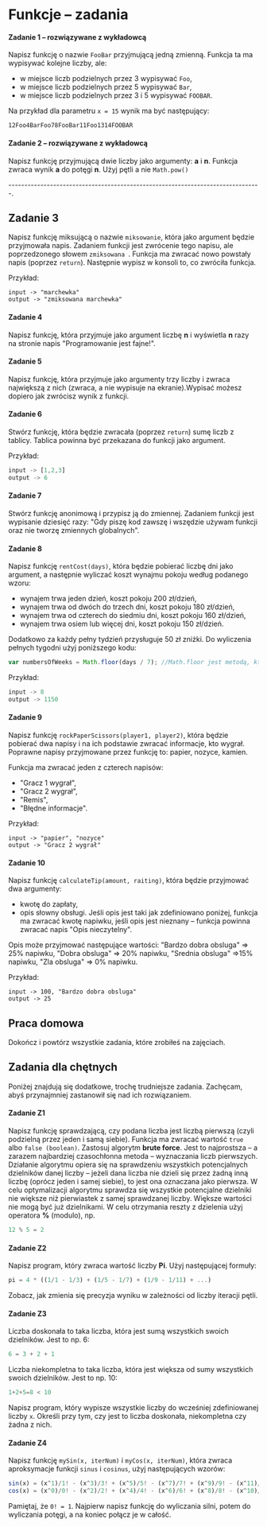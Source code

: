 #  Funkcje &ndash; zadania

#### Zadanie 1 &ndash; rozwiązywane z wykładowcą
Napisz funkcję o nazwie ```FooBar``` przyjmującą jedną zmienną. Funkcja ta ma wypisywać kolejne liczby, ale:
* w miejsce liczb podzielnych przez 3 wypisywać ```Foo```,
* w miejsce liczb podzielnych przez 5 wypisywać ```Bar```,
* w miejsce liczb podzielnych przez 3 i 5 wypisywać ```FOOBAR```.

Na przykład dla parametru ```x = 15``` wynik ma być następujący:
```  
12Foo4BarFoo78FooBar11Foo1314FOOBAR
 ```

#### Zadanie 2 &ndash; rozwiązywane z wykładowcą
Napisz funkcję przyjmującą dwie liczby jako argumenty: **a** i **n**. Funkcja zwraca   wynik **a** do potęgi **n**.
Użyj pętli a nie ```Math.pow()```

-------------------------------------------------------------------------------.

## Zadanie 3
Napisz funkcję miksującą o nazwie ```miksowanie```, która jako argument będzie przyjmowała napis.
Zadaniem funkcji jest zwrócenie tego napisu, ale poprzedzonego słowem ```zmiksowana ```. Funkcja ma zwracać nowo powstały napis (poprzez ```return```).
Następnie wypisz w konsoli to, co zwróciła funkcja.

Przykład:
```
input -> "marchewka"
output -> "zmiksowana marchewka"
```


#### Zadanie 4
Napisz funkcję, która przyjmuje jako argument liczbę **n** i wyświetla **n** razy na stronie napis "Programowanie jest fajne!".

#### Zadanie 5
Napisz funkcję, która przyjmuje jako argumenty trzy liczby i zwraca największą z nich (zwraca, a nie wypisuje na ekranie).Wypisać
możesz dopiero jak zwrócisz wynik z funkcji.

#### Zadanie 6
Stwórz funkcję, która będzie zwracała (poprzez ```return```) sumę liczb z tablicy. Tablica powinna być przekazana do funkcji jako argument.

Przykład:
```JavaScript
input -> [1,2,3]
output -> 6
```

#### Zadanie 7

Stwórz funkcję anonimową i przypisz ją do zmiennej. Zadaniem funkcji jest wypisanie dziesięć razy: "Gdy piszę kod zawszę i wszędzie używam funkcji oraz nie tworzę zmiennych globalnych".

#### Zadanie 8
Napisz funkcję ```rentCost(days)```, która będzie pobierać liczbę dni jako argument, a następnie wyliczać koszt wynajmu pokoju według podanego wzoru:
* wynajem trwa jeden dzień, koszt pokoju 200 zł/dzień,
* wynajem trwa od dwóch do trzech dni, koszt pokoju 180 zł/dzień,
* wynajem trwa od czterech do siedmiu dni, koszt pokoju 160 zł/dzień,
* wynajem trwa osiem lub więcej dni, koszt pokoju 150 zł/dzień.

Dodatkowo za każdy pełny tydzień przysługuje 50 zł zniżki. Do wyliczenia pełnych tygodni użyj poniższego kodu:

```JavaScript
var numbersOfWeeks = Math.floor(days / 7); //Math.floor jest metodą, która zaokrągla liczbę w dół.
```

Przykład:
```JavaScript
input -> 8
output -> 1150
```

#### Zadanie 9
Napisz funkcję ```rockPaperScissors(player1, player2)```, która będzie pobierać dwa napisy i na ich podstawie zwracać informacje, kto wygrał. Poprawne napisy przyjmowane przez funkcję to: papier, nozyce, kamien.

Funkcja ma zwracać jeden z czterech napisów:
* "Gracz 1 wygrał",
* "Gracz 2 wygrał",
* "Remis",
* "Błędne informacje".

Przykład:
```JavaScrit
input -> "papier", "nozyce"
output -> "Gracz 2 wygrał"
```

#### Zadanie 10
Napisz funkcję ```calculateTip(amount, raiting)```, która będzie przyjmować dwa argumenty:
* kwotę do zapłaty,
* opis słowny obsługi.
Jeśli opis jest taki jak zdefiniowano poniżej, funkcja ma zwracać kwotę napiwku, jeśli opis jest nieznany &ndash; funkcja powinna zwracać napis "Opis nieczytelny".

Opis może przyjmować następujące wartości:
"Bardzo dobra obsluga" => 25% napiwku,
"Dobra obsluga" => 20% napiwku,
"Srednia obsluga" =>15% napiwku,
"Zla obsluga" => 0% napiwku.

Przykład:
```JavaScrit
input -> 100, "Bardzo dobra obsluga"
output -> 25
```


## Praca domowa
Dokończ i powtórz wszystkie zadania, które zrobiłeś na zajęciach.


## Zadania dla chętnych
Poniżej znajdują się dodatkowe, trochę trudniejsze zadania. Zachęcam, abyś przynajmniej zastanowił się nad ich rozwiązaniem.

#### Zadanie Z1
Napisz funkcję sprawdzającą, czy podana liczba jest liczbą pierwszą (czyli podzielną przez jeden i samą siebie). Funkcja ma zwracać wartość ```true``` albo ```false (boolean)```.
Zastosuj algorytm **brute force**. Jest to najprostsza &ndash; a zarazem najbardziej czasochłonna metoda &ndash; wyznaczania liczb pierwszych. Działanie algorytmu opiera się na sprawdzeniu wszystkich potencjalnych dzielników danej liczby &ndash; jeżeli dana liczba nie dzieli się przez żadną inną liczbę (oprócz jeden i samej siebie), to jest ona oznaczana jako pierwsza.
W celu optymalizacji algorytmu sprawdza się wszystkie potencjalne dzielniki nie większe niż pierwiastek z samej sprawdzanej liczby.  Większe wartości nie mogą być już dzielnikami.
W celu otrzymania reszty z dzielenia użyj operatora **%** (modulo), np.

```JavaScript
12 % 5 = 2
```

#### Zadanie Z2
Napisz program, który zwraca wartość liczby **Pi**. Użyj następującej formuły:
```JavaScript
pi = 4 * ((1/1 - 1/3) + (1/5 - 1/7) + (1/9 - 1/11) + ...)
```
Zobacz, jak zmienia się precyzja wyniku w zależności od liczby iteracji pętli.

#### Zadanie Z3
Liczba doskonała to taka liczba, która jest sumą wszystkich swoich dzielników. Jest to np. 6:
```JavaScript
6 = 3 + 2 + 1
```

Liczba niekompletna to taka liczba, która jest większa od sumy wszystkich swoich dzielników. Jest to np. 10:
```JavaScript
1+2+5=8 < 10
```

Napisz program, który wypisze wszystkie liczby do wcześniej zdefiniowanej liczby ```x```. Określi przy tym, czy jest to liczba doskonała, niekompletna czy żadna z nich.


#### Zadanie Z4
Napisz funkcję ```mySin(x, iterNum)``` i ```myCos(x, iterNum)```, która zwraca aproksymacje funkcji ```sinus``` i ```cosinus```, użyj następujących wzorów:
```JavaScript
sin(x) = (x^1)/1! - (x^3)/3! + (x^5)/5! - (x^7)/7! + (x^9)/9! - (x^11)/11! + ...
cos(x) = (x^0)/0! - (x^2)/2! + (x^4)/4! - (x^6)/6! + (x^8)/8! - (x^10)/10! + ...
```
Pamiętaj, że ```0! = 1```.
Najpierw napisz funkcję do wyliczania silni, potem do wyliczania potęgi, a na koniec połącz je w całość.
